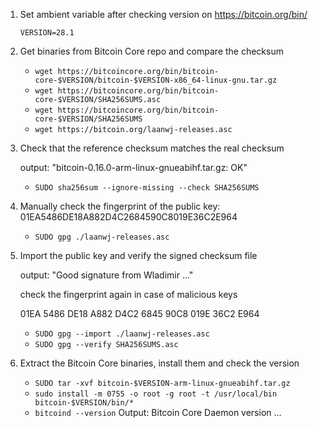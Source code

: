 1. Set ambient variable after checking version on https://bitcoin.org/bin/
   ```
   VERSION=28.1
   ```
     
2. Get binaries from Bitcoin Core repo and compare the checksum
   * `wget https://bitcoincore.org/bin/bitcoin-core-$VERSION/bitcoin-$VERSION-x86_64-linux-gnu.tar.gz`
   * `wget https://bitcoincore.org/bin/bitcoin-core-$VERSION/SHA256SUMS.asc`
   * `wget https://bitcoincore.org/bin/bitcoin-core-$VERSION/SHA256SUMS`
   * `wget https://bitcoin.org/laanwj-releases.asc`

2. Check that the reference checksum matches the real checksum

   output: "bitcoin-0.16.0-arm-linux-gnueabihf.tar.gz: OK"
   * `SUDO sha256sum --ignore-missing --check SHA256SUMS`

4. Manually check the fingerprint of the public key:
  01EA5486DE18A882D4C2684590C8019E36C2E964
   * `SUDO gpg ./laanwj-releases.asc`

5. Import the public key and verify the signed checksum file
   
   output: "Good signature from Wladimir ..."
   
   check the fingerprint again in case of malicious keys
   
   01EA 5486 DE18 A882 D4C2  6845 90C8 019E 36C2 E964
   * `SUDO gpg --import ./laanwj-releases.asc`
   * `SUDO gpg --verify SHA256SUMS.asc`



7. Extract the Bitcoin Core binaries, install them and check the version
   * `SUDO tar -xvf bitcoin-$VERSION-arm-linux-gnueabihf.tar.gz` 
   * `sudo install -m 0755 -o root -g root -t /usr/local/bin bitcoin-$VERSION/bin/*`
   * `bitcoind --version`
Output: Bitcoin Core Daemon version ...


